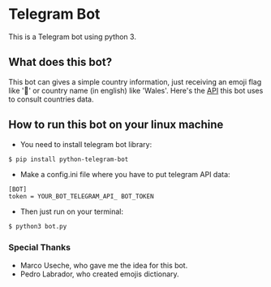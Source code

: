 # Telegram Bot
This is a Telegram bot using python 3.

## What does this bot? 
This bot can gives a simple country information, just receiving an emoji flag like '🏴󠁧󠁢󠁷󠁬󠁳󠁿' or country name (in english) like 'Wales'. Here's the [API](https://restcountries.eu) this bot uses to consult countries data.

## How to run this bot on your linux machine
* You need to install telegram bot library:
```bash
$ pip install python-telegram-bot
```

* Make a config.ini file where you have to put telegram API data:
```
[BOT]
token = YOUR_BOT_TELEGRAM_API_ BOT_TOKEN
```

* Then just run on your terminal:
```bash
$ python3 bot.py
 ```

### Special Thanks

* Marco Useche, who gave me the idea for this bot.
* Pedro Labrador, who created emojis dictionary. 